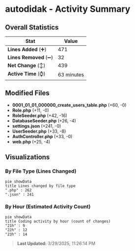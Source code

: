# autodidak - Activity Summary 

## Overall Statistics

| Stat                   | Value                                                             |
| ---------------------- | ----------------------------------------------------------------- |
| **Lines Added** (➕)   | 471                                          |
| **Lines Removed** (➖) | 32                                        |
| **Net Change** (↕)    | 439                |
| **Active Time** (⌚)   | 63 minutes |


## Modified Files
- **0001_01_01_000000_create_users_table.php** (+60, -0)
- **Role.php** (+11, -0)
- **RoleSeeder.php** (+42, -16)
- **DatabaseSeeder.php** (+26, -4)
- **settings.json** (+241, -0)
- **UserSeeder.php** (+33, -8)
- **AuthController.php** (+33, -0)
- **web.php** (+25, -4)

## Visualizations

### By File Type (Lines Changed)

```mermaid
pie showData
title Lines changed by file type
".php" : 262
".json" : 241
```

### By Hour (Estimated Activity Count)

```mermaid
pie showData
title Coding activity by hour (count of changes)
"21h" : 9
"22h" : 12
"23h" : 14
```


> **Last Updated:** 3/29/2025, 11:26:14 PM